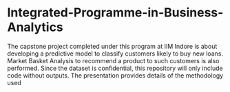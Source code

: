 # Integrated-Programme-in-Business-Analytics

The capstone project completed under this program at IIM Indore is about developing a predictive model to classify customers likely to buy new loans. Market Basket Analysis to recommend a product to such customers is also performed. Since the dataset is confidential, this repository will only include code without outputs. The presentation provides details of the methodology used
